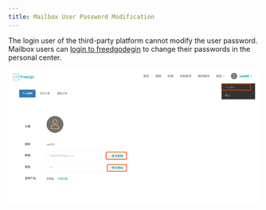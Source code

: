 ```yaml
---
title: Mailbox User Password Modification
---
```

The login user of the third-party platform cannot modify the user password. 
Mailbox users can [login to freedgodegin](https://www.freedgo.com/login.html "login") to change their passwords in the personal center.  

<script async src="https://pagead2.googlesyndication.com/pagead/js/adsbygoogle.js"></script><ins class="adsbygoogle" style="display:block; text-align:center;" data-ad-layout="in-article" data-ad-format="fluid" data-ad-client="ca-pub-9055212255210230" data-ad-slot="7941459222"></ins> <script>(adsbygoogle = window.adsbygoogle || []).push({});</script>
![change password](/public/themes/freedgo/usercenter.png "change password")